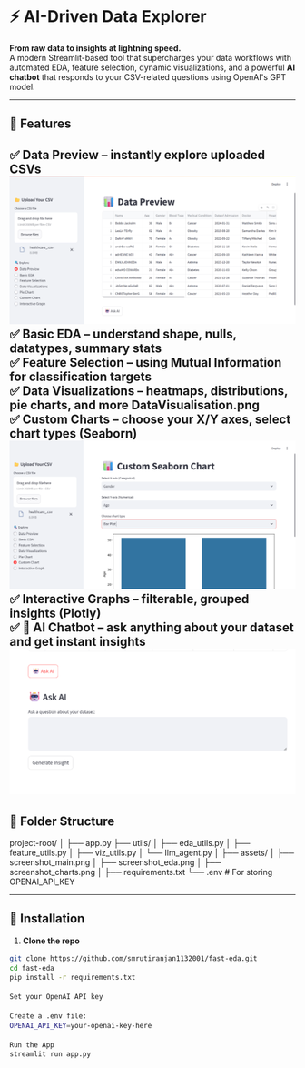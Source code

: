 # ⚡ AI-Driven Data Explorer

**From raw data to insights at lightning speed.**  
A modern Streamlit-based tool that supercharges your data workflows with automated EDA, feature selection, dynamic visualizations, and a powerful **AI chatbot** that responds to your CSV-related questions using OpenAI's GPT model.

---

## 🚀 Features

✅ **Data Preview** – instantly explore uploaded CSVs  
![Home Screen](assets/DataPreview.png)
✅ **Basic EDA** – understand shape, nulls, datatypes, summary stats  
✅ **Feature Selection** – using Mutual Information for classification targets  
✅ **Data Visualizations** – heatmaps, distributions, pie charts, and more
DataVisualisation.png  
✅ **Custom Charts** – choose your X/Y axes, select chart types (Seaborn)
![Home Screen](assets/CustomCharts.png)  
✅ **Interactive Graphs** – filterable, grouped insights (Plotly)  
✅ **🧠 AI Chatbot** – ask anything about your dataset and get instant insights  
![Home Screen](assets/Chatbot.png)
---

## 📂 Folder Structure

project-root/
│
├── app.py
├── utils/
│ ├── eda_utils.py
│ ├── feature_utils.py
│ ├── viz_utils.py
│ └── llm_agent.py
│
├── assets/
│ ├── screenshot_main.png
│ ├── screenshot_eda.png
│ ├── screenshot_charts.png
│
├── requirements.txt
└── .env # For storing OPENAI_API_KEY


---

## 🧰 Installation

1. **Clone the repo**
```bash
git clone https://github.com/smrutiranjan1132001/fast-eda.git
cd fast-eda
pip install -r requirements.txt

Set your OpenAI API key

Create a .env file:
OPENAI_API_KEY=your-openai-key-here

Run the App
streamlit run app.py